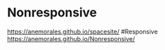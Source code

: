 # Nonresponsive
https://anemorales.github.io/spacesite/
#Responsive
https://anemorales.github.io/Nonresponsive/

